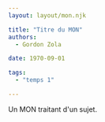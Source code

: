 ```yaml
---
layout: layout/mon.njk

title: "Titre du MON"
authors:
  - Gordon Zola

date: 1970-09-01

tags: 
  - "temps 1"

---
```


<!-- début résumé -->

Un MON traitant d'un sujet.

<!-- fin résumé -->